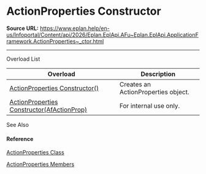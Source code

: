 # ActionProperties Constructor

**Source URL:** https://www.eplan.help/en-us/Infoportal/Content/api/2026/Eplan.EplApi.AFu~Eplan.EplApi.ApplicationFramework.ActionProperties~_ctor.html

---

Overload List

| Overload | Description |
| --- | --- |
| [ActionProperties Constructor()](Eplan.EplApi.AFu~Eplan.EplApi.ApplicationFramework.ActionProperties~_ctor().html) | Creates an ActionProperties object. |
| [ActionProperties Constructor(AfActionProp)](Eplan.EplApi.AFu~Eplan.EplApi.ApplicationFramework.ActionProperties~_ctor(AfActionProp).html) | For internal use only. |



See Also

#### Reference

[ActionProperties Class](Eplan.EplApi.AFu~Eplan.EplApi.ApplicationFramework.ActionProperties.html)
  
[ActionProperties Members](Eplan.EplApi.AFu~Eplan.EplApi.ApplicationFramework.ActionProperties_members.html)